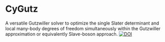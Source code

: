 CyGutz
======

A versatile Gutzwiller solver to optimize the single Slater determinant and local many-body degrees of freedom simultaneously within the Gutzwiller approximation or equivalently Slave-boson approach. 
[![DOI](https://zenodo.org/badge/doi/10.5281/zenodo.14076.svg)](http://dx.doi.org/10.5281/zenodo.14076)
